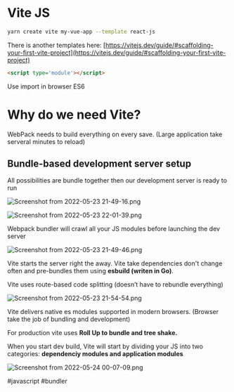 # Vite JS


```bash
yarn create vite my-vue-app --template react-js
```

There is another templates here: [https://vitejs.dev/guide/#scaffolding-your-first-vite-project](https://vitejs.dev/guide/#scaffolding-your-first-vite-project)

```html
<script type='module'></script>
```

Use import in browser ES6

# Why do we need Vite?

WebPack needs to build everything on every save. (Large application take serveral minutes to reload)

## Bundle-based development server setup

All possibilities are bundle together then our development server is ready to run

![Screenshot from 2022-05-23 21-49-16.png](Vite%20JS%20f0e9027ce5cc429491fdd8eb8a4923c4/Screenshot_from_2022-05-23_21-49-16.png)

![Screenshot from 2022-05-23 22-01-39.png](Vite%20JS%20f0e9027ce5cc429491fdd8eb8a4923c4/Screenshot_from_2022-05-23_22-01-39.png)

Webpack bundler will crawl all your JS modules before launching the dev server

![Screenshot from 2022-05-23 21-49-46.png](Vite%20JS%20f0e9027ce5cc429491fdd8eb8a4923c4/Screenshot_from_2022-05-23_21-49-46.png)

Vite starts the server right the away. Vite take dependencies don't change often and pre-bundles them using **esbuild (writen in Go)**.

Vite uses route-based code splitting (doesn’t have to rebundle everything)

![Screenshot from 2022-05-23 21-54-54.png](Vite%20JS%20f0e9027ce5cc429491fdd8eb8a4923c4/Screenshot_from_2022-05-23_21-54-54.png)

Vite delivers native es modules supported in modern browsers. (Browser take the job of bundling and development)

For production vite uses **Roll Up to bundle and tree shake.**

 

When you start dev build, Vite will start by dividing your JS into two categories: **dependenciy modules and application modules**

![Screenshot from 2022-05-24 00-07-09.png](Vite%20JS%20f0e9027ce5cc429491fdd8eb8a4923c4/Screenshot_from_2022-05-24_00-07-09.png)

#javascript
#bundler